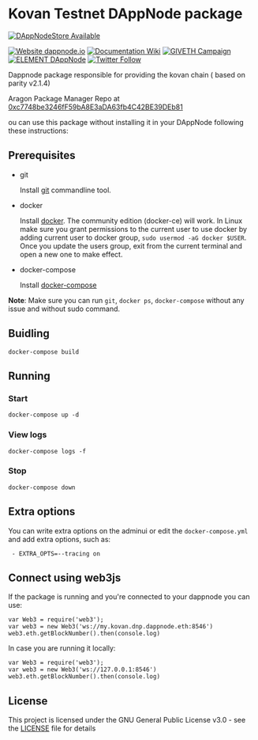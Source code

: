 # Kovan Testnet DAppNode package

[![DAppNodeStore Available](https://img.shields.io/badge/DAppNodeStore-Available-brightgreen.svg)](http://my.admin.dnp.dappnode.eth/#/installer/kovan.dnp.dappnode.eth)

[![Website dappnode.io](https://img.shields.io/badge/Website-dappnode.io-brightgreen.svg)](https://dappnode.io/)
[![Documentation Wiki](https://img.shields.io/badge/Documentation-Wiki-brightgreen.svg)](https://github.com/dappnode/DAppNode/wiki)
[![GIVETH Campaign](https://img.shields.io/badge/GIVETH-Campaign-1e083c.svg)](https://beta.giveth.io/campaigns/5b44b198647f33526e67c262)
[![ELEMENT DAppNode](https://img.shields.io/badge/ELEMENT-DAppNode-blue.svg)](https://app.element.io/#/room/#DAppNode:matrix.org)
[![Twitter Follow](https://img.shields.io/twitter/follow/espadrine.svg?style=social&label=Follow)](https://twitter.com/DAppNode?lang=es)

Dappnode package responsible for providing the kovan chain ( based on parity v2.1.4)

Aragon Package Manager Repo at [0xc7748be3246fF59bA8E3aDA63fb4C42BE39DEb81](https://etherscan.io/address/0xc7748be3246fF59bA8E3aDA63fb4C42BE39DEb81)

ou can use this package without installing it in your DAppNode following these instructions:

## Prerequisites

- git

   Install [git](https://git-scm.com/book/en/v2/Getting-Started-Installing-Git) commandline tool.

- docker

   Install [docker](https://docs.docker.com/engine/installation). The community edition (docker-ce) will work. In Linux make sure you grant permissions to the current user to use docker by adding current user to docker group, `sudo usermod -aG docker $USER`. Once you update the users group, exit from the current terminal and open a new one to make effect.

- docker-compose

   Install [docker-compose](https://docs.docker.com/compose/install)
   
**Note**: Make sure you can run `git`, `docker ps`, `docker-compose` without any issue and without sudo command.


## Buidling

`docker-compose build`

## Running

### Start

`docker-compose up -d`

### View logs

`docker-compose logs -f`

### Stop

`docker-compose down`

## Extra options

You can write extra options on the adminui or edit the `docker-compose.yml` and add extra options, such as:
```
 - EXTRA_OPTS=--tracing on
```

## Connect using web3js

If the package is running and you're connected to your dappnode you can use:
```
var Web3 = require('web3');
var web3 = new Web3('ws://my.kovan.dnp.dappnode.eth:8546')
web3.eth.getBlockNumber().then(console.log)
```
In case you are running it locally:
```
var Web3 = require('web3');
var web3 = new Web3('ws://127.0.0.1:8546')
web3.eth.getBlockNumber().then(console.log)
```

## License

This project is licensed under the GNU General Public License v3.0 - see the [LICENSE](LICENSE) file for details
